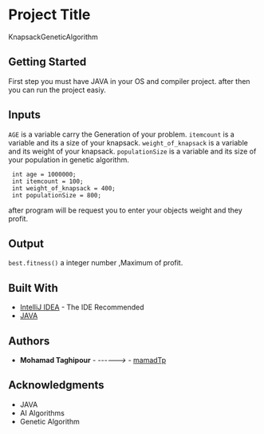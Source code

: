 # Project Title
KnapsackGeneticAlgorithm


## Getting Started
First step you must have JAVA in your OS and compiler project.
after then you can run the project easiy.

## Inputs

`AGE` is a variable carry the Generation of your problem.
`itemcount` is a variable and its a size of your knapsack.
`weight_of_knapsack` is a variable and its weight of your knapsack.
`populationSize` is a variable and its size of your population in genetic algorithm.

```
 int age = 1000000;
 int itemcount = 100;
 int weight_of_knapsack = 400;
 int populationSize = 800;
```
after program will be request you to enter your objects weight and they profit.

## Output

`best.fitness()` a integer number ,Maximum of profit.

## Built With

* [IntelliJ IDEA](https://www.jetbrains.com/products.html#) - The IDE Recommended
* [JAVA](https://www.java.com/download/) 

## Authors

* **Mohamad Taghipour** - *------>* - [mamadTp](https://github.com/mamadtp)


## Acknowledgments

- JAVA
- AI Algorithms
- Genetic Algorithm

